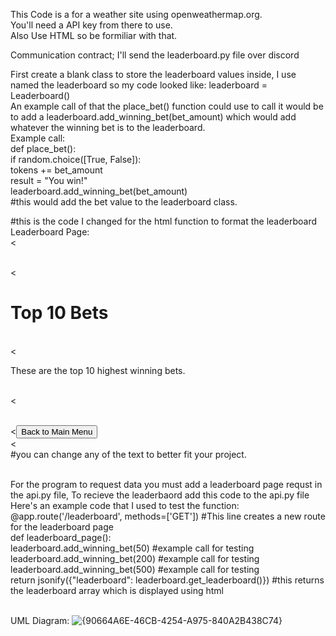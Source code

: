 This Code is a for a weather site using openweathermap.org. <br>
You'll need a API key from there to use. <br>
Also Use HTML so be formiliar with that. <br>

Communication contract; I'll send the leaderboard.py file over discord<br>

First create a blank class to store the leaderboard values inside, I use named the leaderboard so my code looked like: leaderboard = Leaderboard() <br>
An example call of that the place_bet() function could use to call it would be to add a leaderboard.add_winning_bet(bet_amount) which would add whatever the winning bet is to the leaderboard. <br>
Example call: <br>
def place_bet():<br>
    if random.choice([True, False]):<br>
        tokens += bet_amount<br>
        result = "You win!"<br>
        leaderboard.add_winning_bet(bet_amount)<br>
#this would add the bet value to the leaderboard class.<br>
        
#this is the code I changed for the html function to format the leaderboard<br>
Leaderboard Page:<br>
 &lt;<div id="leaderboard" class="page"><br>
&lt;      <h1>Top 10 Bets</h1><br>
    &lt;  <p>These are the top 10 highest winning bets.</p><br>
      &lt;<ul id="leaderboard-list"></ul><br>
      &lt;<button onclick="switchPage('main-menu')">Back to Main Menu</button><br>
&lt;</div> #you can change any of the text to better fit your project.<br><br>


For the program to request data you must add a leaderboard page requst in the api.py file,
To recieve the leaderbaord add this code to the api.py file<br>
Here's an example code that I used to test the function:<br>
@app.route('/leaderboard', methods=['GET']) #This line creates a new route for the leaderboard page<br>
def leaderboard_page():<br>
    leaderboard.add_winning_bet(50) #example call for testing<br>
    leaderboard.add_winning_bet(200) #example call for testing<br>
    leaderboard.add_winning_bet(500) #example call for testing<br>
    return jsonify({"leaderboard": leaderboard.get_leaderboard()}) #this returns the leaderboard array which is displayed using html<br><br>

UML Diagram:
![{90664A6E-46CB-4254-A975-840A2B438C74}](https://github.com/user-attachments/assets/0cf383a8-93b9-43f3-953a-955435798add)
